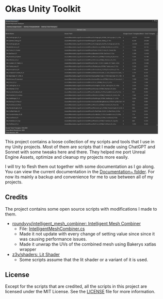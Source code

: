 # Okas Unity Toolkit

![Polycount Analyzer](Documentation~/Images/AnalyzePolycount.png)

This project contains a loose collection of my scripts and tools that I use in my Unity projects.
Most of them are scripts that I made using ChatGPT and Sonnet with some tweaks here and there.
They helped me port Unreal Engine Assets, optimize and cleanup my projects more easily.

I will try to flesh them out together with some documentation as I go along.
You can view the current documentation in the [Documentation~ folder](Documentation~/).
For now its mainly a backup and convenience for me to use between all of my projects.

## Credits

The project contains some open source scripts with modifications I made to them.

- [roundyyy/intelligent_mesh_combiner: Intelligent Mesh Combiner](https://github.com/roundyyy/intelligent_mesh_combiner)
    - File: [IntelligentMeshCombiner.cs](Editor/Optimize/MeshDecimatorWindow.cs)
    - Made it not update with every change of setting value since since it was causing performance issues.
    - Made it unwrap the UVs of the combined mesh using Bakerys xatlas wrapper
- [z3y/shaders: Lit Shader](https://github.com/z3y/shaders)
    - Some scripts assume that the lit shader or a variant of it is used.

## License

Except for the scripts that are credited, all the scripts in this project are licensed under the MIT License.
See the [LICENSE](LICENSE.md) file for more information.